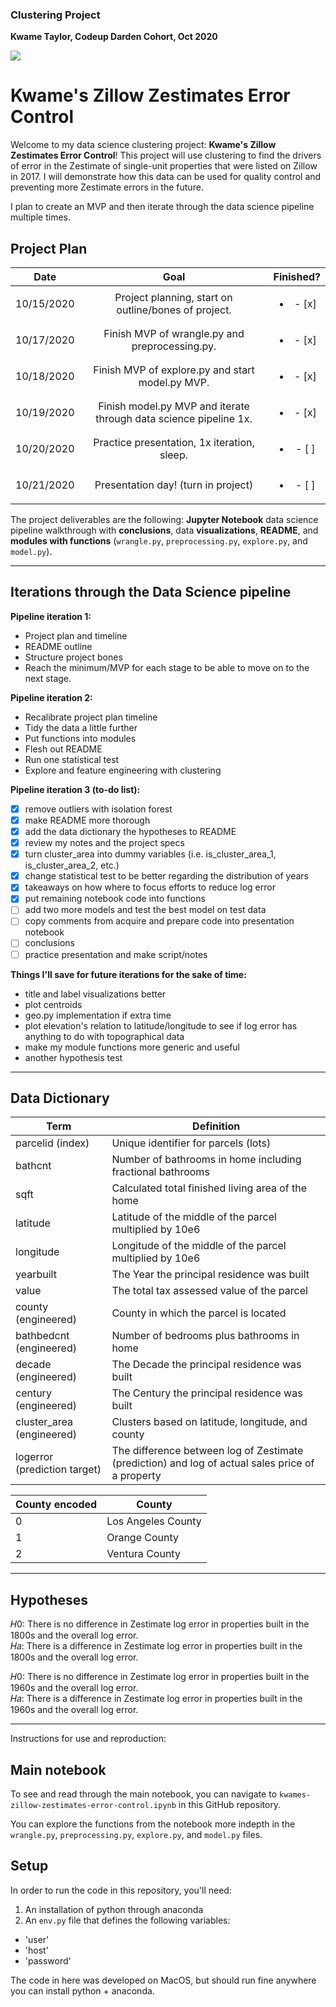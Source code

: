 ### Clustering Project
**Kwame Taylor, Codeup Darden Cohort, Oct 2020**

<img src="https://www.underconsideration.com/brandnew/archives/zillow_logo.png">

# Kwame's Zillow Zestimates Error Control

Welcome to my data science clustering project: **Kwame's Zillow Zestimates Error Control**! This project will use clustering to find the drivers of error in the Zestimate of single-unit properties that were listed on Zillow in 2017. I will demonstrate how this data can be used for quality control and preventing more Zestimate errors in the future.

I plan to create an MVP and then iterate through the data science pipeline multiple times.

## Project Plan

|    Date    |                                Goal                               |     Finished?     |
|:----------:|:-----------------------------------------------------------------:|:-----------------:|
| 10/15/2020 | Project planning, start on outline/bones of project.              |<ul><li>- [x] </li>
| 10/17/2020 | Finish MVP of wrangle.py and preprocessing.py.                    |<ul><li>- [x] </li>
| 10/18/2020 | Finish MVP of explore.py and start model.py MVP.                  |<ul><li>- [x] </li>
| 10/19/2020 | Finish model.py MVP and iterate through data science pipeline 1x. |<ul><li>- [x] </li>
| 10/20/2020 | Practice presentation, 1x iteration, sleep.                       |<ul><li>- [ ] </li>
| 10/21/2020 | Presentation day! (turn in project)                               |<ul><li>- [ ] </li>

The project deliverables are the following: **Jupyter Notebook** data science pipeline walkthrough with **conclusions**, data **visualizations**, **README**, and **modules with functions** (```wrangle.py```, ```preprocessing.py```, ```explore.py```, and ```model.py```).

---

## Iterations through the Data Science pipeline

**Pipeline iteration 1:**
* Project plan and timeline
* README outline
* Structure project bones
* Reach the minimum/MVP for each stage to be able to move on to the next stage.

**Pipeline iteration 2:**
* Recalibrate project plan timeline
* Tidy the data a little further
* Put functions into modules
* Flesh out README
* Run one statistical test
* Explore and feature engineering with clustering

**Pipeline iteration 3 (to-do list):**
- [x] remove outliers with isolation forest
- [x] make README more thorough
- [x] add the data dictionary the hypotheses to README
- [x] review my notes and the project specs
- [x] turn cluster_area into dummy variables (i.e. is_cluster_area_1, is_cluster_area_2, etc.)
- [x] change statistical test to be better regarding the distribution of years
- [x] takeaways on how where to focus efforts to reduce log error
- [x] put remaining notebook code into functions
- [ ] add two more models and test the best model on test data
- [ ] copy comments from acquire and prepare code into presentation notebook
- [ ] conclusions
- [ ] practice presentation and make script/notes

**Things I'll save for future iterations for the sake of time:**
* title and label visualizations better
* plot centroids
* geo.py implementation if extra time
* plot elevation's relation to latitude/longitude to see if log error has anything to do with topographical data
* make my module functions more generic and useful
* another hypothesis test

---

## Data Dictionary

| Term                         | Definition                                                                              |
|------------------------------|-----------------------------------------------------------------------------------------|
| parcelid (index)             | Unique identifier for parcels (lots)                                                    |
| bathcnt                      | Number of bathrooms in home including fractional bathrooms                              |
| sqft                         | Calculated total finished living area of the home                                       |
| latitude                     | Latitude of the middle of the parcel multiplied by 10e6                                 |
| longitude                    | Longitude of the middle of the parcel multiplied by 10e6                                |
| yearbuilt                    | The Year the principal residence was built                                              |
| value                        | The total tax assessed value of the parcel                                              |
| county (engineered)          | County in which the parcel is located                                                   |
| bathbedcnt (engineered)      | Number of bedrooms plus bathrooms in home                                               |
| decade (engineered)          | The Decade the principal residence was built                                            |
| century (engineered)         | The Century the principal residence was built                                           |
| cluster_area (engineered)    | Clusters based on latitude, longitude, and county                                       |
| logerror (prediction target) | The difference between log of Zestimate (prediction) and log of actual sales price of a property   |

| County encoded | County             |
|----------------|--------------------|
| 0              | Los Angeles County |
| 1              | Orange County      |
| 2              | Ventura County     |

---

## Hypotheses

𝐻0: There is no difference in Zestimate log error in properties built in the 1800s and the overall log error.<br>
𝐻𝑎: There is a difference in Zestimate log error in properties built in the 1800s and the overall log error.

𝐻0: There is no difference in Zestimate log error in properties built in the 1960s and the overall log error.<br>
𝐻𝑎: There is a difference in Zestimate log error in properties built in the 1960s and the overall log error.

---

Instructions for use and reproduction:
## Main notebook
To see and read through the main notebook, you can navigate to ```kwames-zillow-zestimates-error-control.ipynb``` in this GitHub repository.

You can explore the functions from the notebook more indepth in the ```wrangle.py```, ```preprocessing.py```, ```explore.py```, and ```model.py``` files.

## Setup

In order to run the code in this repository, you'll need:

1. An installation of python through anaconda
2. An ```env.py``` file that defines the following variables:
  - 'user'
  - 'host'
  - 'password'

The code in here was developed on MacOS, but should run fine anywhere you can install python + anaconda.
